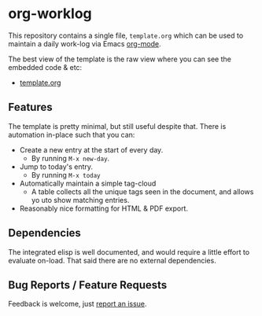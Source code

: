 # org-worklog

This repository contains a single file, `template.org` which can be used to maintain a daily work-log via Emacs [org-mode](https://orgmode.org/).

The best view of the template is the raw view where you can see the embedded code & etc:

* [template.org](https://raw.githubusercontent.com/skx/org-worklog/master/template.org)



## Features

The template is pretty minimal, but still useful despite that.  There is
automation in-place such that you can:

* Create a new entry at the start of every day.
  * By running `M-x new-day`.
* Jump to today's entry.
  * By running `M-x today`
* Automatically maintain a simple tag-cloud
  * A table collects all the unique tags seen in the document, and allows yo uto show matching entries.
* Reasonably nice formatting for HTML & PDF export.



## Dependencies

The integrated elisp is well documented, and would require a little effort to evaluate on-load.  That said there are no external dependencies.



## Bug Reports / Feature Requests

Feedback is welcome, just [report an issue](https://github.com/skx/org-worklog/issues).
